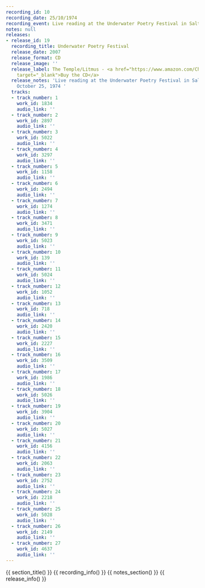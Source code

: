```yaml
---
recording_id: 10
recording_date: 25/10/1974
recording_event: Live reading at the Underwater Poetry Festival in Salt Lake City
notes: null
releases:
- release_id: 19
  recording_title: Underwater Poetry Festival
  release_date: 2007
  release_format: CD
  release_image: ''
  release_label: The Temple/Litmus - <a href="https://www.amazon.com/Charles-Bukowski-Underwater-Poetry-Festival/dp/B000MMN86O/ref=as_li_ss_tl?ie=UTF8&qid=1491434084&sr=8-1&keywords=Underwater+Poetry+Festival+CD&linkCode=ll1&tag=charlebukowsa-20&linkId=049499ff1e87def2f7a06b7f6a3da003"
    target="_blank">Buy the CD</a>
  release_notes: 'Live reading at the Underwater Poetry Festival in Salt Lake City,
    October 25, 1974 '
  tracks:
  - track_number: 1
    work_id: 1834
    audio_link: ''
  - track_number: 2
    work_id: 2897
    audio_link: ''
  - track_number: 3
    work_id: 5022
    audio_link: ''
  - track_number: 4
    work_id: 3297
    audio_link: ''
  - track_number: 5
    work_id: 1158
    audio_link: ''
  - track_number: 6
    work_id: 2494
    audio_link: ''
  - track_number: 7
    work_id: 1274
    audio_link: ''
  - track_number: 8
    work_id: 3471
    audio_link: ''
  - track_number: 9
    work_id: 5023
    audio_link: ''
  - track_number: 10
    work_id: 139
    audio_link: ''
  - track_number: 11
    work_id: 5024
    audio_link: ''
  - track_number: 12
    work_id: 1052
    audio_link: ''
  - track_number: 13
    work_id: 718
    audio_link: ''
  - track_number: 14
    work_id: 2420
    audio_link: ''
  - track_number: 15
    work_id: 2227
    audio_link: ''
  - track_number: 16
    work_id: 3509
    audio_link: ''
  - track_number: 17
    work_id: 1986
    audio_link: ''
  - track_number: 18
    work_id: 5026
    audio_link: ''
  - track_number: 19
    work_id: 3904
    audio_link: ''
  - track_number: 20
    work_id: 5027
    audio_link: ''
  - track_number: 21
    work_id: 4156
    audio_link: ''
  - track_number: 22
    work_id: 2063
    audio_link: ''
  - track_number: 23
    work_id: 2752
    audio_link: ''
  - track_number: 24
    work_id: 2218
    audio_link: ''
  - track_number: 25
    work_id: 5028
    audio_link: ''
  - track_number: 26
    work_id: 2149
    audio_link: ''
  - track_number: 27
    work_id: 4637
    audio_link: ''
---
```


{{ section_title() }}
{{ recording_info() }}
{{ notes_section() }}
{{ release_info() }}
